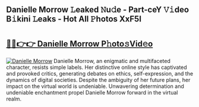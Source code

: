 ## Danielle Morrow 𝙻eaked 𝙽u𝚍e - Part-ceY 𝚅𝚒deo B𝚒kini 𝙻eaks - Hot All 𝙿hotos XxF5I

# <h2><a href="http://ld1emn.urlbe.top/?page=Danielle+Morrow">🔗🔗👉👉 Danielle Morrow P𝚑oto𝚜Vid𝚎o</a></h2>

[![Danielle Morrow](https://i.imgur.com/eBuTRDB.gif)](http://ld1emn.urlbe.top/?page=Danielle+Morrow)
Danielle Morrow, an enigmatic and multifaceted character, resists simple labels. Her distinctive online style has captivated and provoked critics, generating debates on ethics, self-expression, and the dynamics of digital societies. Despite the ambiguity of her future plans, her impact on the virtual world is undeniable. Unwavering determination and undeniable enchantment propel Danielle Morrow forward in the virtual realm.
